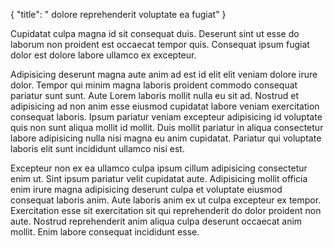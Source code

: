 {
  "title": " dolore reprehenderit voluptate ea fugiat"
}

Cupidatat culpa magna id sit consequat duis. Deserunt sint ut esse do laborum non proident est occaecat tempor quis. Consequat ipsum fugiat dolor est dolore labore ullamco ex excepteur.

Adipisicing deserunt magna aute anim ad est id elit elit veniam dolore irure dolor. Tempor qui minim magna laboris proident commodo consequat pariatur sunt sunt. Aute Lorem laboris mollit nulla eu sit ad. Nostrud et adipisicing ad non anim esse eiusmod cupidatat labore veniam exercitation consequat laboris. Ipsum pariatur veniam excepteur adipisicing id voluptate quis non sunt aliqua mollit id mollit. Duis mollit pariatur in aliqua consectetur labore adipisicing nulla nisi magna eu anim cupidatat. Pariatur qui voluptate laboris elit sunt incididunt ullamco nisi est.

Excepteur non ex ea ullamco culpa ipsum cillum adipisicing consectetur enim ut. Sint ipsum pariatur velit cupidatat aute. Adipisicing mollit officia enim irure magna adipisicing deserunt culpa et voluptate eiusmod consequat laboris anim. Aute laboris anim ex ut culpa excepteur ex tempor. Exercitation esse sit exercitation sit qui reprehenderit do dolor proident non aute. Nostrud reprehenderit anim aliqua culpa deserunt occaecat anim mollit. Enim labore consequat incididunt esse.